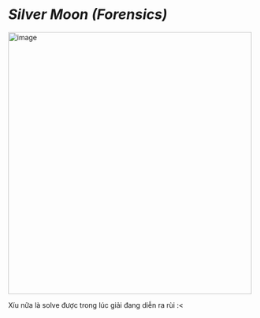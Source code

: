 # _Silver Moon_ _(Forensics)_

<img width="494" height="531" alt="image" src="https://github.com/user-attachments/assets/ec952062-62d3-4c49-9d5d-bda9adb88c7b" />

Xíu nữa là solve được trong lúc giải đang diễn ra rùi :<

